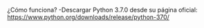 ¿Cómo funciona?
-Descargar Python 3.7.0 desde su página oficial: https://www.python.org/downloads/release/python-370/
